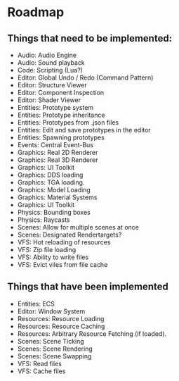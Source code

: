 # Roadmap

## Things that need to be implemented:

- Audio: Audio Engine
- Audio: Sound playback
- Code: Scripting (Lua?)
- Editor: Global Undo / Redo (Command Pattern)
- Editor: Structure Viewer
- Editor: Component Inspection
- Editor: Shader Viewer
- Entities: Prototype system
- Entities: Prototype inheritance
- Entities: Prototypes from .json files
- Entities: Edit and save prototypes in the editor
- Entities: Spawning prototypes
- Events: Central Event-Bus
- Graphics: Real 2D Renderer
- Graphics: Real 3D Renderer
- Graphics: UI Toolkit
- Graphics: DDS loading
- Graphics: TGA loading.
- Graphics: Model Loading
- Graphics: Material Systems
- Graphics: UI Toolkit
- Physics: Bounding boxes
- Physics: Raycasts
- Scenes: Allow for multiple scenes at once
- Scenes: Designated Rendertargets?
- VFS: Hot reloading of resources
- VFS: Zip file loading
- VFS: Ability to write files
- VFS: Evict viles from file cache

## Things that have been implemented

- Entities: ECS
- Editor: Window System
- Resources: Resource Loading
- Resources: Resource Caching
- Resources: Arbitrary Resource Fetching (if loaded).
- Scenes: Scene Ticking
- Scenes: Scene Rendering
- Scenes: Scene Swapping
- VFS: Read files
- VFS: Cache files

